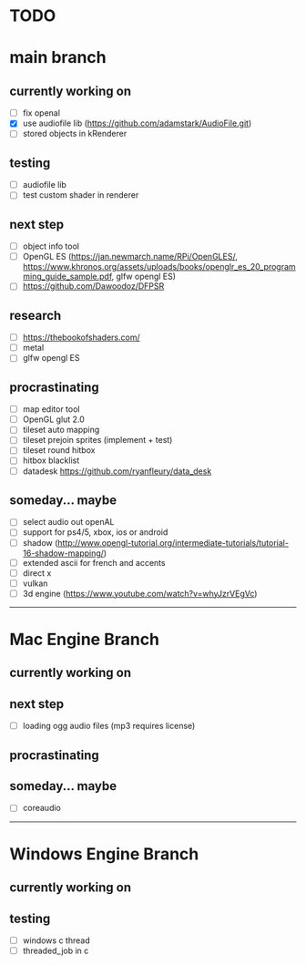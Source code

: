 # **TODO**

# main branch

## currently working on
- [ ] fix openal
- [x] use audiofile lib (https://github.com/adamstark/AudioFile.git)
- [ ] stored objects in kRenderer
## testing
- [ ] audiofile lib
- [ ] test custom shader in renderer
## next step
- [ ] object info tool
- [ ] OpenGL ES (https://jan.newmarch.name/RPi/OpenGLES/, https://www.khronos.org/assets/uploads/books/openglr_es_20_programming_guide_sample.pdf, glfw opengl ES)
- [ ] https://github.com/Dawoodoz/DFPSR
## research
- [ ] https://thebookofshaders.com/
- [ ] metal
- [ ] glfw opengl ES
## procrastinating
- [ ] map editor tool
- [ ] OpenGL glut 2.0
- [ ] tileset auto mapping
- [ ] tileset prejoin sprites (implement + test)
- [ ] tileset round hitbox
- [ ] hitbox blacklist
- [ ] datadesk https://github.com/ryanfleury/data_desk
## someday... maybe
- [ ] select audio out openAL
- [ ] support for ps4/5, xbox, ios or android
- [ ] shadow (http://www.opengl-tutorial.org/intermediate-tutorials/tutorial-16-shadow-mapping/)
- [ ] extended ascii for french and accents
- [ ] direct x
- [ ] vulkan
- [ ] 3d engine (https://www.youtube.com/watch?v=whyJzrVEgVc)
---

# Mac Engine Branch

## currently working on
## next step
- [ ] loading ogg audio files (mp3 requires license)
## procrastinating
## someday... maybe
- [ ] coreaudio
---

# Windows Engine Branch

## currently working on 
## testing
- [ ] windows c thread
- [ ] threaded_job in c
